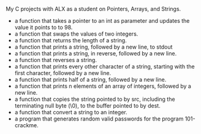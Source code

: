 My C projects with ALX as a student on Pointers, Arrays, and Strings.

- a function that takes a pointer to an int as parameter and updates the value it points to to 98.
- a function that swaps the values of two integers.
- a function that returns the length of a string.
- a function that prints a string, followed by a new line, to stdout
- a function that prints a string, in reverse, followed by a new line.
- a function that reverses a string.
- a function that prints every other character of a string, starting with the first character, followed by a new line.
- a function that prints half of a string, followed by a new line.
- a function that prints n elements of an array of integers, followed by a new line.
- a function that copies the string pointed to by src, including the terminating null byte (\0), to the buffer pointed to by dest.
- a function that convert a string to an integer.
- a program that generates random valid passwords for the program 101-crackme.
